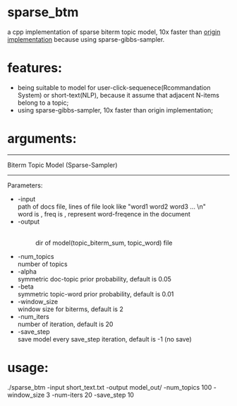 # sparse_btm
a cpp implementation of sparse biterm topic model, 10x faster than [origin implementation](https://github.com/xiaohuiyan/BTM) because using sparse-gibbs-sampler.

# features:
* being suitable to model for user-click-sequenece(Rcommandation System) or short-text(NLP), because it assume that adjacent N-items belong to a topic;
* using sparse-gibbs-sampler, 10x faster than origin implementation;

# arguments:
_____________________________________

Biterm Topic Model (Sparse-Sampler)  

_____________________________________

Parameters:
* -input <file>  
	path of docs file, lines of file look like "word1 word2 word3 ... \n"  
	word is <string>, freq is <int>, represent word-freqence in the document  
* -output <dir>  
	dir of model(topic_biterm_sum, topic_word) file  
* -num_topics <int>  
	number of topics  
* -alpha <float>  
	symmetric doc-topic prior probability, default is 0.05  
* -beta <float>  
	symmetric topic-word prior probability, default is 0.01  
* -window_size <int>  
	window size for biterms, default is 2  
* -num_iters <int>  
	number of iteration, default is 20  
* -save_step <int>  
	save model every save_step iteration, default is -1 (no save)  
  
# usage:
./sparse_btm -input short_text.txt -output model_out/ -num_topics 100 -window_size 3 -num-iters 20 -save_step 10

